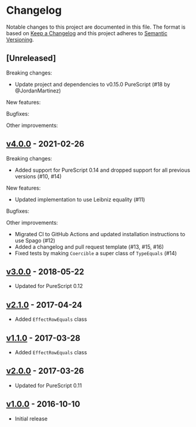 # Changelog

Notable changes to this project are documented in this file. The format is based on [Keep a Changelog](https://keepachangelog.com/en/1.0.0/) and this project adheres to [Semantic Versioning](https://semver.org/spec/v2.0.0.html).

## [Unreleased]

Breaking changes:
- Update project and dependencies to v0.15.0 PureScript (#18 by @JordanMartinez)

New features:

Bugfixes:

Other improvements:

## [v4.0.0](https://github.com/purescript/purescript-type-equality/releases/tag/v4.0.0) - 2021-02-26

Breaking changes:
- Added support for PureScript 0.14 and dropped support for all previous versions (#10, #14)

New features:
- Updated implementation to use Leibniz equality (#11)

Bugfixes:

Other improvements:
- Migrated CI to GitHub Actions and updated installation instructions to use Spago (#12)
- Added a changelog and pull request template (#13, #15, #16)
- Fixed tests by making `Coercible` a super class of `TypeEquals` (#14)

## [v3.0.0](https://github.com/purescript/purescript-type-equality/releases/tag/v3.0.0) - 2018-05-22

- Updated for PureScript 0.12

## [v2.1.0](https://github.com/purescript/purescript-type-equality/releases/tag/v2.1.0) - 2017-04-24

- Added `EffectRowEquals` class

## [v1.1.0](https://github.com/purescript/purescript-type-equality/releases/tag/v1.1.0) - 2017-03-28

- Added `EffectRowEquals` class

## [v2.0.0](https://github.com/purescript/purescript-type-equality/releases/tag/v2.0.0) - 2017-03-26

- Updated for PureScript 0.11

## [v1.0.0](https://github.com/purescript/purescript-type-equality/releases/tag/v1.0.0) - 2016-10-10

- Initial release
